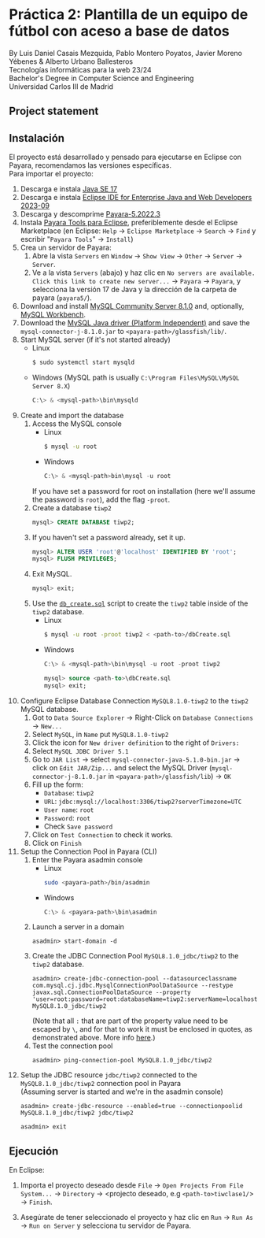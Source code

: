 # Práctica 2: Plantilla de un equipo de fútbol con aceso a base de datos
By Luis Daniel Casais Mezquida, Pablo Montero Poyatos, Javier Moreno Yébenes & Alberto Urbano Ballesteros  
Tecnologías informáticas para la web 23/24  
Bachelor's Degree in Computer Science and Engineering  
Universidad Carlos III de Madrid


## Project statement




## Instalación

El proyecto está desarrollado y pensado para ejecutarse en Eclipse con Payara, recomendamos las versiones específicas.  
Para importar el proyecto:
1. Descarga e instala [Java SE 17](https://www.oracle.com/java/technologies/javase/jdk17-archive-downloads.html)
2. Descarga e instala [Eclipse IDE for Enterprise Java and Web Developers 2023-09](https://www.eclipse.org/downloads/packages/release/2023-09/r/eclipse-ide-enterprise-java-and-web-developers)
3. Descarga y descomprime [Payara-5.2022.3](
https://nexus.payara.fish/#browse/browse:payara-community:fish%2Fpayara%2Fdistributions%2Fpayara%2F5.2022.3%2Fpayara-5.2022.3.zip)
3. Instala [Payara Tools para Eclipse](https://marketplace.eclipse.org/content/payara-tools), preferiblemente desde el Eclipse Marketplace (en Eclipse: `Help` → `Eclipse Marketplace` → `Search` → `Find` y escribir "`Payara Tools`" → `Install`)
4. Crea un servidor de Payara:
    1. Abre la vista `Servers` en `Window` → `Show View` → `Other` → `Server` → `Server`.
    2. Ve a la vista `Servers` (abajo) y haz clic en `No servers are available. Click this link to create new server...` → `Payara` → `Payara`, y selecciona la versión 17 de Java y la dirección de la carpeta de payara (`payara5/`).
5. Download and install [MySQL Community Server 8.1.0](https://dev.mysql.com/downloads/mysql/) and, optionally, [MySQL Workbench](https://dev.mysql.com/downloads/workbench/).
6. Download the [MySQL Java driver (Platform Independent)](https://dev.mysql.com/downloads/connector/j/) and save the `mysql-connector-j-8.1.0.jar` to `<payara-path>/glassfish/lib/`.
7. Start MySQL server (if it's not started already)
    - Linux
        ```bash
        $ sudo systemctl start mysqld
        ```
    - Windows (MySQL path is usually `C:\Program Files\MySQL\MySQL Server 8.X`)
        ```powershell
        C:\> & <mysql-path>\bin\mysqld
        ```
8. Create and import the database
    1. Access the MySQL console
        - Linux
            ```bash
            $ mysql -u root
            ```
        - Windows
            ```powershell
            C:\> & <mysql-path>bin\mysql -u root
            ```
        If you have set a password for root on installation (here we'll assume the password is `root`), add the flag `-proot`.
    2. Create a database `tiwp2`
        ```sql
        mysql> CREATE DATABASE tiwp2;
        ```
    3. If you haven't set a password already, set it up.
        ```sql
        mysql> ALTER USER 'root'@'localhost' IDENTIFIED BY 'root';
        mysql> FLUSH PRIVILEGES;
        ```
    4. Exit MySQL.
        ```sql
        mysql> exit;
        ```
    5. Use the [`db_create.sql`](LAB2-JPA/src/main/java/db_create.sql) script to create the `tiwp2` table inside of the `tiwp2` database.
        - Linux
            ```bash
            $ mysql -u root -proot tiwp2 < <path-to>/dbCreate.sql
            ```
        - Windows
            ```powershell
            C:\> & <mysql-path>\bin\mysql -u root -proot tiwp2
            ```
            ```sql
            mysql> source <path-to>\dbCreate.sql
            mysql> exit;
            ```
9. Configure Eclipse Database Connection `MySQL8.1.0-tiwp2` to the `tiwp2` MySQL database.
    1. Got to `Data Source Explorer` → Right-Click on `Database Connections` → `New...`
    2. Select `MySQL`, in `Name` put `MySQL8.1.0-tiwp2`
    3. Click the icon for `New driver definition` to the right of `Drivers:` 
    4. Select `MySQL JDBC Driver 5.1`
    5. Go to `JAR List` → select `mysql-connector-java-5.1.0-bin.jar` → click on `Edit JAR/Zip...` and select the MySQL Driver (`mysql-connector-j-8.1.0.jar` in `<payara-path>/glassfish/lib`) → `OK`
    6. Fill up the form:
        - `Database`: `tiwp2`
        - `URL`: `jdbc:mysql://localhost:3306/tiwp2?serverTimezone=UTC`
        - `User name`: `root`
        - `Password`: `root`
        - Check `Save password`
    7. Click on `Test Connection` to check it works.
    8. Click on `Finish`
10. Setup the Connection Pool in Payara (CLI)
    1. Enter the Payara asadmin console
        - Linux
            ```bash
            sudo <payara-path>/bin/asadmin
            ```
        - Windows
            ```powershell
            C:\> & <payara-path>\bin\asadmin
            ```
    2. Launch a server in a domain
        ```
        asadmin> start-domain -d
        ```
    3. Create the JDBC Connection Pool `MySQL8.1.0_jdbc/tiwp2` to the `tiwp2` database.
        ```
        asadmin> create-jdbc-connection-pool --datasourceclassname com.mysql.cj.jdbc.MysqlConnectionPoolDataSource --restype javax.sql.ConnectionPoolDataSource --property 'user=root:password=root:databaseName=tiwp2:serverName=localhost:portNumber=3306:url=jdbc\:mysql\://localhost\:3306/tiwp2:useSSL=false:serverTimezone=UTC:allowPublicKeyRetrieval=true' MySQL8.1.0_jdbc/tiwp2
        ```
        (Note that all `:` that are part of the property value need to be escaped by `\`, and for that to work it must be enclosed in quotes, as demonstrated above. More info [here](https://github.com/payara/Payara/issues/1252#issuecomment-268782829).)
    4. Test the connection pool
        ```
        asadmin> ping-connection-pool MySQL8.1.0_jdbc/tiwp2
        ```
11. Setup the JDBC resource `jdbc/tiwp2` connected to the `MySQL8.1.0_jdbc/tiwp2` connection pool in Payara  
    (Assuming server is started and we're in the asadmin console)  
    ```
    asadmin> create-jdbc-resource --enabled=true --connectionpoolid MySQL8.1.0_jdbc/tiwp2 jdbc/tiwp2
    ```
    ```
    asadmin> exit
    ```


## Ejecución
En Eclipse:
1. Importa el proyecto deseado desde `File` → `Open Projects From File System...` → `Directory` → <projecto deseado, e.g `<path-to>tiwclase1/`> → `Finish`.
<!-- 2. [???] Conviértelo en un projecto JPA:
    1. `Project` → `Properties` → `Project Facets`
    2. Haz tick en la caja de JPA
    3. A la derecha, pestaña `Runtimes`, y selecciona `Payara` -->
3. Asegúrate de tener seleccionado el proyecto y haz clic en `Run` → `Run As` → `Run on Server` y selecciona tu servidor de Payara.
